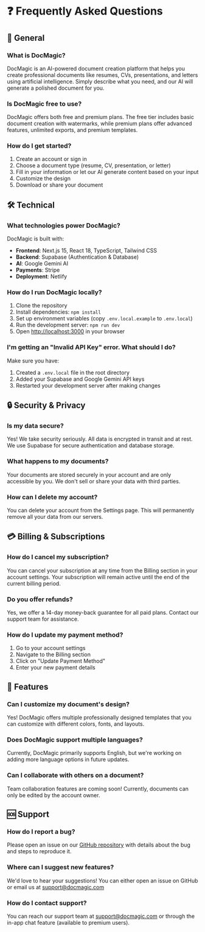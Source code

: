 # ❓ Frequently Asked Questions

## 🤔 General

### What is DocMagic?
DocMagic is an AI-powered document creation platform that helps you create professional documents like resumes, CVs, presentations, and letters using artificial intelligence. Simply describe what you need, and our AI will generate a polished document for you.

### Is DocMagic free to use?
DocMagic offers both free and premium plans. The free tier includes basic document creation with watermarks, while premium plans offer advanced features, unlimited exports, and premium templates.

### How do I get started?
1. Create an account or sign in
2. Choose a document type (resume, CV, presentation, or letter)
3. Fill in your information or let our AI generate content based on your input
4. Customize the design
5. Download or share your document

## 🛠 Technical

### What technologies power DocMagic?
DocMagic is built with:
- **Frontend**: Next.js 15, React 18, TypeScript, Tailwind CSS
- **Backend**: Supabase (Authentication & Database)
- **AI**: Google Gemini AI
- **Payments**: Stripe
- **Deployment**: Netlify

### How do I run DocMagic locally?
1. Clone the repository
2. Install dependencies: `npm install`
3. Set up environment variables (copy `.env.local.example` to `.env.local`)
4. Run the development server: `npm run dev`
5. Open [http://localhost:3000](http://localhost:3000) in your browser

### I'm getting an "Invalid API Key" error. What should I do?
Make sure you have:
1. Created a `.env.local` file in the root directory
2. Added your Supabase and Google Gemini API keys
3. Restarted your development server after making changes

## 🔒 Security & Privacy

### Is my data secure?
Yes! We take security seriously. All data is encrypted in transit and at rest. We use Supabase for secure authentication and database storage.

### What happens to my documents?
Your documents are stored securely in your account and are only accessible by you. We don't sell or share your data with third parties.

### How can I delete my account?
You can delete your account from the Settings page. This will permanently remove all your data from our servers.

## 💳 Billing & Subscriptions

### How do I cancel my subscription?
You can cancel your subscription at any time from the Billing section in your account settings. Your subscription will remain active until the end of the current billing period.

### Do you offer refunds?
Yes, we offer a 14-day money-back guarantee for all paid plans. Contact our support team for assistance.

### How do I update my payment method?
1. Go to your account settings
2. Navigate to the Billing section
3. Click on "Update Payment Method"
4. Enter your new payment details

## 🚀 Features

### Can I customize my document's design?
Yes! DocMagic offers multiple professionally designed templates that you can customize with different colors, fonts, and layouts.

### Does DocMagic support multiple languages?
Currently, DocMagic primarily supports English, but we're working on adding more language options in future updates.

### Can I collaborate with others on a document?
Team collaboration features are coming soon! Currently, documents can only be edited by the account owner.

## 🆘 Support

### How do I report a bug?
Please open an issue on our [GitHub repository](https://github.com/parthparmar07/DocMagic) with details about the bug and steps to reproduce it.

### Where can I suggest new features?
We'd love to hear your suggestions! You can either open an issue on GitHub or email us at support@docmagic.com

### How do I contact support?
You can reach our support team at support@docmagic.com or through the in-app chat feature (available to premium users).
